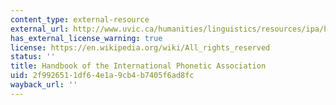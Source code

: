```yaml
---
content_type: external-resource
external_url: http://www.uvic.ca/humanities/linguistics/resources/ipa/handbook/index.php
has_external_license_warning: true
license: https://en.wikipedia.org/wiki/All_rights_reserved
status: ''
title: Handbook of the International Phonetic Association
uid: 2f992651-1df6-4e1a-9cb4-b7405f6ad8fc
wayback_url: ''
---
```

